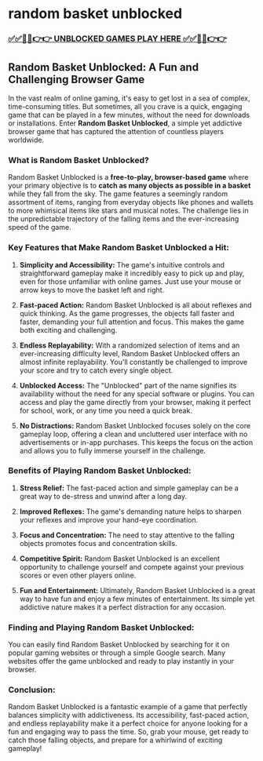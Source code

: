 # random basket unblocked

### [✅✅🔴🔴👉👉 UNBLOCKED GAMES PLAY HERE ✅✅🔴🔴👉👉](https://topstoryindia.com)

##  Random Basket Unblocked: A Fun and Challenging Browser Game

In the vast realm of online gaming, it's easy to get lost in a sea of complex, time-consuming titles. But sometimes, all you crave is a quick, engaging game that can be played in a few minutes, without the need for downloads or installations. Enter **Random Basket Unblocked**, a simple yet addictive browser game that has captured the attention of countless players worldwide. 

### What is Random Basket Unblocked?

Random Basket Unblocked is a **free-to-play, browser-based game** where your primary objective is to **catch as many objects as possible in a basket** while they fall from the sky. The game features a seemingly random assortment of items, ranging from everyday objects like phones and wallets to more whimsical items like stars and musical notes. The challenge lies in the unpredictable trajectory of the falling items and the ever-increasing speed of the game.

### Key Features that Make Random Basket Unblocked a Hit:

1. **Simplicity and Accessibility:**  The game's intuitive controls and straightforward gameplay make it incredibly easy to pick up and play, even for those unfamiliar with online games. Just use your mouse or arrow keys to move the basket left and right. 

2. **Fast-paced Action:** Random Basket Unblocked is all about reflexes and quick thinking. As the game progresses, the objects fall faster and faster, demanding your full attention and focus. This makes the game both exciting and challenging.

3. **Endless Replayability:**  With a randomized selection of items and an ever-increasing difficulty level, Random Basket Unblocked offers an almost infinite replayability. You'll constantly be challenged to improve your score and try to catch every single object.

4. **Unblocked Access:** The "Unblocked" part of the name signifies its availability without the need for any special software or plugins. You can access and play the game directly from your browser, making it perfect for school, work, or any time you need a quick break.

5. **No Distractions:**  Random Basket Unblocked focuses solely on the core gameplay loop, offering a clean and uncluttered user interface with no advertisements or in-app purchases. This keeps the focus on the action and allows you to fully immerse yourself in the challenge.

### Benefits of Playing Random Basket Unblocked:

1. **Stress Relief:** The fast-paced action and simple gameplay can be a great way to de-stress and unwind after a long day. 

2. **Improved Reflexes:** The game's demanding nature helps to sharpen your reflexes and improve your hand-eye coordination.

3. **Focus and Concentration:** The need to stay attentive to the falling objects promotes focus and concentration skills.

4. **Competitive Spirit:**  Random Basket Unblocked is an excellent opportunity to challenge yourself and compete against your previous scores or even other players online.

5. **Fun and Entertainment:**  Ultimately, Random Basket Unblocked is a great way to have fun and enjoy a few minutes of entertainment. Its simple yet addictive nature makes it a perfect distraction for any occasion.

### Finding and Playing Random Basket Unblocked:

You can easily find Random Basket Unblocked by searching for it on popular gaming websites or through a simple Google search. Many websites offer the game unblocked and ready to play instantly in your browser. 

### Conclusion:

Random Basket Unblocked is a fantastic example of a game that perfectly balances simplicity with addictiveness. Its accessibility, fast-paced action, and endless replayability make it a perfect choice for anyone looking for a fun and engaging way to pass the time. So, grab your mouse, get ready to catch those falling objects, and prepare for a whirlwind of exciting gameplay! 
